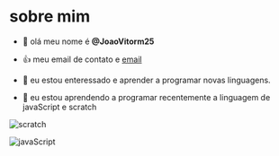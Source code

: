 # sobre mim
- 👋 olá meu nome é **@JoaoVitorm25**

- :+1: meu email de contato e [email](joao.vitor.moro@esola.pr.gov.br)
- 👀 eu estou enteressado e aprender a programar novas linguagens.
- 🌱 eu estou aprendendo a programar recentemente a linguagem de javaScript e scratch

![scratch](htts://img.shields.io/badige/scratch-4d97FF?style=for-the-badge&logo=scratch&logoColor=white)


![javaScript](htts://img.shields.io/badge/javaScript-3233330?style=for=the-badge&logo=javaScript&Color=F7DF1D)
